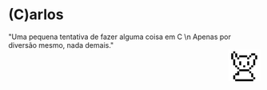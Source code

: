 # (C)arlos

<div>
  <div align="left">
  "Uma pequena tentativa de fazer alguma coisa em C \n Apenas por diversão mesmo, nada demais."
  </div>
  <img align="right" src="https://github.com/AnotherProgrammerrr/carlos/blob/main/carlos.png?raw=true" />
</div>
